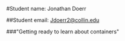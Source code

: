 #Student name: Jonathan Doerr

##Student email: Jdoerr2@collin.edu

###"Getting ready to learn about containers"



